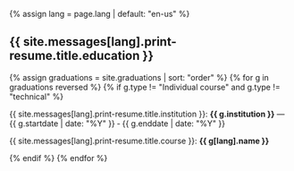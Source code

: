 {% assign lang = page.lang | default: "en-us" %}

<h2>{{ site.messages[lang].print-resume.title.education }}</h2>

{% assign graduations = site.graduations | sort: "order" %}
{% for g in graduations reversed %}
  {% if g.type != "Individual course" and g.type != "technical" %}
<div class="well well-sm page">
  {{ site.messages[lang].print-resume.title.institution }}:
  <strong>{{ g.institution }}</strong> &mdash;
  <time datetime="{{ g.startdate }}">{{ g.startdate | date: "%Y" }}</time> &dash; <time datetime="{{ g.enddate }}">{{ g.enddate | date: "%Y" }}</time>
  <p>{{ site.messages[lang].print-resume.title.course }}: <strong>{{ g[lang].name }}</strong></p>
</div>
  {% endif %}
{% endfor %}
